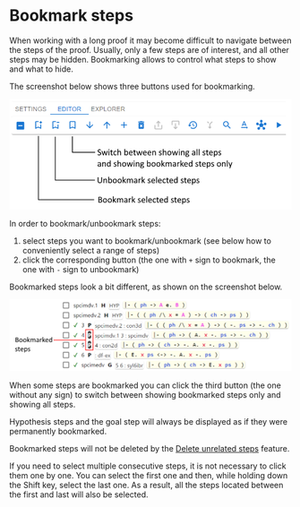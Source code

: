 # Bookmark steps

When working with a long proof it may become difficult to navigate between the steps of the proof.
Usually, only a few steps are of interest, and all other steps may be hidden.
Bookmarking allows to control what steps to show and what to hide.

The screenshot below shows three buttons used for bookmarking.

<img src="../img/bookmark_steps.png" alt="Buttons related to bookmarking steps">

In order to bookmark/unbookmark steps:
1. select steps you want to bookmark/unbookmark (see below how to conveniently select a range of steps)
2. click the corresponding button (the one with `+` sign to bookmark, the one with `-` sign to unbookmark)

Bookmarked steps look a bit different, as shown on the screenshot below.

<img src="../img/how_bookmarked_steps_look_like.png" alt="How bookmarked steps look like">

When some steps are bookmarked you can click the third button (the one without any sign) 
to switch between showing bookmarked steps only and showing all steps.

Hypothesis steps and the goal step will always be displayed as if they were permanently bookmarked.

Bookmarked steps will not be deleted by the [Delete unrelated steps](delete_unrelated_steps.md) feature.

If you need to select multiple consecutive steps, it is not necessary to click them one by one.
You can select the first one and then, while holding down the Shift key, select the last one.
As a result, all the steps located between the first and last will also be selected.